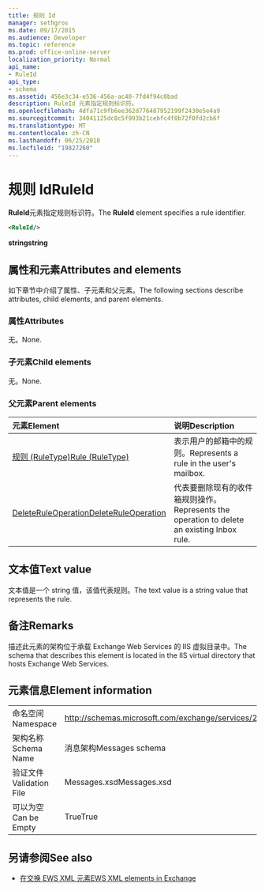 ```yaml
---
title: 规则 Id
manager: sethgros
ms.date: 09/17/2015
ms.audience: Developer
ms.topic: reference
ms.prod: office-online-server
localization_priority: Normal
api_name:
- RuleId
api_type:
- schema
ms.assetid: 456e3c34-e536-456a-ac40-7fd4f94c0bad
description: RuleId 元素指定规则标识符。
ms.openlocfilehash: 4dfa71c9fb6ee362d776487952199f2430e5e4a9
ms.sourcegitcommit: 34041125dc8c5f993b21cebfc4f8b72f0fd2cb6f
ms.translationtype: MT
ms.contentlocale: zh-CN
ms.lasthandoff: 06/25/2018
ms.locfileid: "19827260"
---
```

# <a name="ruleid"></a><span data-ttu-id="6eb46-103">规则 Id</span><span class="sxs-lookup"><span data-stu-id="6eb46-103">RuleId</span></span>

<span data-ttu-id="6eb46-104">**RuleId**元素指定规则标识符。</span><span class="sxs-lookup"><span data-stu-id="6eb46-104">The **RuleId** element specifies a rule identifier.</span></span> 
  
```XML
<RuleId/>
```

 <span data-ttu-id="6eb46-105">**string**</span><span class="sxs-lookup"><span data-stu-id="6eb46-105">**string**</span></span>
## <a name="attributes-and-elements"></a><span data-ttu-id="6eb46-106">属性和元素</span><span class="sxs-lookup"><span data-stu-id="6eb46-106">Attributes and elements</span></span>

<span data-ttu-id="6eb46-107">如下章节中介绍了属性、子元素和父元素。</span><span class="sxs-lookup"><span data-stu-id="6eb46-107">The following sections describe attributes, child elements, and parent elements.</span></span>
  
### <a name="attributes"></a><span data-ttu-id="6eb46-108">属性</span><span class="sxs-lookup"><span data-stu-id="6eb46-108">Attributes</span></span>

<span data-ttu-id="6eb46-109">无。</span><span class="sxs-lookup"><span data-stu-id="6eb46-109">None.</span></span>
  
### <a name="child-elements"></a><span data-ttu-id="6eb46-110">子元素</span><span class="sxs-lookup"><span data-stu-id="6eb46-110">Child elements</span></span>

<span data-ttu-id="6eb46-111">无。</span><span class="sxs-lookup"><span data-stu-id="6eb46-111">None.</span></span>
  
### <a name="parent-elements"></a><span data-ttu-id="6eb46-112">父元素</span><span class="sxs-lookup"><span data-stu-id="6eb46-112">Parent elements</span></span>

|<span data-ttu-id="6eb46-113">**元素**</span><span class="sxs-lookup"><span data-stu-id="6eb46-113">**Element**</span></span>|<span data-ttu-id="6eb46-114">**说明**</span><span class="sxs-lookup"><span data-stu-id="6eb46-114">**Description**</span></span>|
|:-----|:-----|
|[<span data-ttu-id="6eb46-115">规则 (RuleType)</span><span class="sxs-lookup"><span data-stu-id="6eb46-115">Rule (RuleType)</span></span>](rule-ruletype.md) <br/> |<span data-ttu-id="6eb46-116">表示用户的邮箱中的规则。</span><span class="sxs-lookup"><span data-stu-id="6eb46-116">Represents a rule in the user's mailbox.</span></span>  <br/> |
|[<span data-ttu-id="6eb46-117">DeleteRuleOperation</span><span class="sxs-lookup"><span data-stu-id="6eb46-117">DeleteRuleOperation</span></span>](deleteruleoperation.md) <br/> |<span data-ttu-id="6eb46-118">代表要删除现有的收件箱规则操作。</span><span class="sxs-lookup"><span data-stu-id="6eb46-118">Represents the operation to delete an existing Inbox rule.</span></span>  <br/> |
   
## <a name="text-value"></a><span data-ttu-id="6eb46-119">文本值</span><span class="sxs-lookup"><span data-stu-id="6eb46-119">Text value</span></span>

<span data-ttu-id="6eb46-120">文本值是一个 string 值，该值代表规则。</span><span class="sxs-lookup"><span data-stu-id="6eb46-120">The text value is a string value that represents the rule.</span></span>
  
## <a name="remarks"></a><span data-ttu-id="6eb46-121">备注</span><span class="sxs-lookup"><span data-stu-id="6eb46-121">Remarks</span></span>

<span data-ttu-id="6eb46-122">描述此元素的架构位于承载 Exchange Web Services 的 IIS 虚拟目录中。</span><span class="sxs-lookup"><span data-stu-id="6eb46-122">The schema that describes this element is located in the IIS virtual directory that hosts Exchange Web Services.</span></span>
  
## <a name="element-information"></a><span data-ttu-id="6eb46-123">元素信息</span><span class="sxs-lookup"><span data-stu-id="6eb46-123">Element information</span></span>

|||
|:-----|:-----|
|<span data-ttu-id="6eb46-124">命名空间</span><span class="sxs-lookup"><span data-stu-id="6eb46-124">Namespace</span></span>  <br/> |http://schemas.microsoft.com/exchange/services/2006/messages  <br/> |
|<span data-ttu-id="6eb46-125">架构名称</span><span class="sxs-lookup"><span data-stu-id="6eb46-125">Schema Name</span></span>  <br/> |<span data-ttu-id="6eb46-126">消息架构</span><span class="sxs-lookup"><span data-stu-id="6eb46-126">Messages schema</span></span>  <br/> |
|<span data-ttu-id="6eb46-127">验证文件</span><span class="sxs-lookup"><span data-stu-id="6eb46-127">Validation File</span></span>  <br/> |<span data-ttu-id="6eb46-128">Messages.xsd</span><span class="sxs-lookup"><span data-stu-id="6eb46-128">Messages.xsd</span></span>  <br/> |
|<span data-ttu-id="6eb46-129">可以为空</span><span class="sxs-lookup"><span data-stu-id="6eb46-129">Can be Empty</span></span>  <br/> |<span data-ttu-id="6eb46-130">True</span><span class="sxs-lookup"><span data-stu-id="6eb46-130">True</span></span>  <br/> |
   
## <a name="see-also"></a><span data-ttu-id="6eb46-131">另请参阅</span><span class="sxs-lookup"><span data-stu-id="6eb46-131">See also</span></span>



- [<span data-ttu-id="6eb46-132">在交换 EWS XML 元素</span><span class="sxs-lookup"><span data-stu-id="6eb46-132">EWS XML elements in Exchange</span></span>](ews-xml-elements-in-exchange.md)

